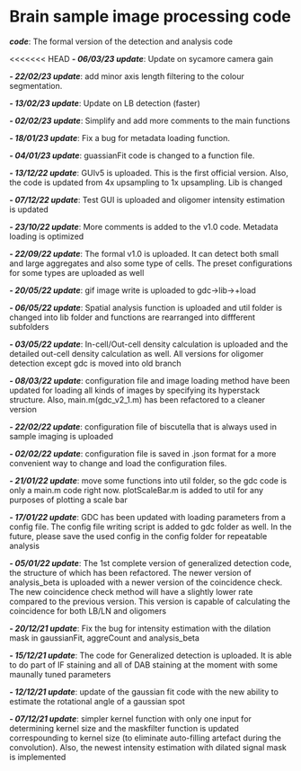 # Brain sample image processing code

***code***: The formal version of the detection and analysis code

<<<<<<< HEAD
***- 06/03/23 update***: Update on sycamore camera gain

***- 22/02/23 update***: add minor axis length filtering to the colour segmentation.

***- 13/02/23 update***: Update on LB detection (faster)

***- 02/02/23 update***: Simplify and add more comments to the main functions

***- 18/01/23 update***: Fix a bug for metadata loading function.

***- 04/01/23 update***: guassianFit code is changed to a function file.

***- 13/12/22 update***: GUIv5 is uploaded. This is the first official version. Also, the code is updated from 4x upsampling to 1x upsampling. Lib is changed

***- 07/12/22 update***: Test GUI is uploaded and oligomer intensity estimation is updated

***- 23/10/22 update***: More comments is added to the v1.0 code. Metadata loading is optimized

***- 22/09/22 update***: The formal v1.0 is uploaded. It can detect both small and large aggregates and also some type of cells. The preset configurations for some types are uploaded as well 

***- 20/05/22 update***: gif image write is uploaded to gdc->lib->+load

***- 06/05/22 update***: Spatial analysis function is uploaded and util folder is changed into lib folder and functions are rearranged into diffferent subfolders

***- 03/05/22 update***: In-cell/Out-cell density calculation is uploaded and the detailed out-cell density calculation as well. All versions for oligomer detection except gdc is moved into old branch

***- 08/03/22 update***: configuration file and image loading method have been updated for loading all kinds of images by specifying its hyperstack structure. Also, main.m(gdc_v2_1.m) has been refactored to a cleaner version

***- 22/02/22 update***: configuration file of biscutella that is always used in sample imaging is uploaded

***- 02/02/22 update***: configuration file is saved in .json format for a more convenient way to change and load the configuration files. 

***- 21/01/22 update***: move some functions into util folder, so the gdc code is only a main.m code right now. plotScaleBar.m is added to util for any purposes of plotting a scale bar

***- 17/01/22 update***: GDC has been updated with loading parameters from a config file. The config file writing script is added to gdc folder as well. In the future, please save the used config in the config folder for repeatable analysis

***- 05/01/22 update***: The 1st complete version of generalized detection code, the structure of which has been refactored. The newer version of analysis_beta is uploaded with a newer version of the coincidence check. The new coincidence check method will have a slightly lower rate compared to the previous version. This version is capable of calculating the coincidence for both LB/LN and oligomers 

***- 20/12/21 update***: Fix the bug for intensity estimation with the dilation mask in gaussianFit, aggreCount and analysis_beta

***- 15/12/21 update***: The code for Generalized detection is uploaded. It is able to do part of IF staining and all of DAB staining at the moment with some maunally tuned parameters

***- 12/12/21 update***: update of the gaussian fit code with the new ability to estimate the rotational angle of a gaussian spot

***- 07/12/21 update***: simpler kernel function with only one input for determining kernel size and the maskfilter function is updated correspounding to kernel size (to eliminate auto-filling artefact during the convolution). Also, the newest intensity estimation with dilated signal mask is implemented
